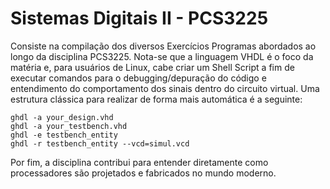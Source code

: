 # Sistemas Digitais II - PCS3225

Consiste na compilação dos diversos Exercícios Programas abordados ao longo da disciplina PCS3225. Nota-se que a linguagem VHDL é o foco da matéria e, para usuários de Linux, cabe criar um Shell Script a fim de executar comandos para o debugging/depuração do código e entendimento do comportamento dos sinais dentro do circuito virtual.
Uma estrutura clássica para realizar de forma mais automática é a seguinte:
```
ghdl -a your_design.vhd
ghdl -a your_testbench.vhd
ghdl -e testbench_entity
ghdl -r testbench_entity --vcd=simul.vcd
```

Por fim, a disciplina contribui para entender diretamente como processadores são projetados e fabricados no mundo moderno.
